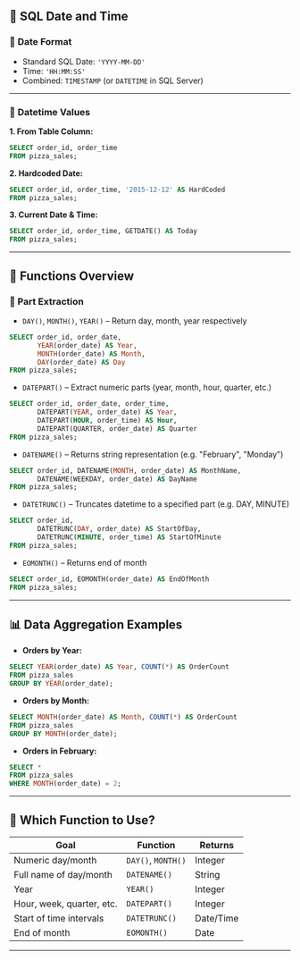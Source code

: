 
## 📅 **SQL Date and Time**

### 🔹 **Date Format**

* Standard SQL Date: `'YYYY-MM-DD'`
* Time: `'HH:MM:SS'`
* Combined: `TIMESTAMP` (or `DATETIME` in SQL Server)

---

### 🔹 **Datetime Values**

**1. From Table Column:**

```sql
SELECT order_id, order_time 
FROM pizza_sales;
```

**2. Hardcoded Date:**

```sql
SELECT order_id, order_time, '2015-12-12' AS HardCoded 
FROM pizza_sales;
```

**3. Current Date & Time:**

```sql
SELECT order_id, order_time, GETDATE() AS Today 
FROM pizza_sales;
```

---

## 🧰 **Functions Overview**

### 🧩 Part Extraction

* `DAY()`, `MONTH()`, `YEAR()` – Return day, month, year respectively

```sql
SELECT order_id, order_date,
       YEAR(order_date) AS Year,
       MONTH(order_date) AS Month,
       DAY(order_date) AS Day
FROM pizza_sales;
```

* `DATEPART()` – Extract numeric parts (year, month, hour, quarter, etc.)

```sql
SELECT order_id, order_date, order_time,
       DATEPART(YEAR, order_date) AS Year,
       DATEPART(HOUR, order_time) AS Hour,
       DATEPART(QUARTER, order_date) AS Quarter
FROM pizza_sales;
```

* `DATENAME()` – Returns string representation (e.g. "February", "Monday")

```sql
SELECT order_id, DATENAME(MONTH, order_date) AS MonthName,
       DATENAME(WEEKDAY, order_date) AS DayName
FROM pizza_sales;
```

* `DATETRUNC()` – Truncates datetime to a specified part (e.g. DAY, MINUTE)

```sql
SELECT order_id,
       DATETRUNC(DAY, order_date) AS StartOfDay,
       DATETRUNC(MINUTE, order_time) AS StartOfMinute
FROM pizza_sales;
```

* `EOMONTH()` – Returns end of month

```sql
SELECT order_id, EOMONTH(order_date) AS EndOfMonth
FROM pizza_sales;
```

---

## 📊 **Data Aggregation Examples**

* **Orders by Year:**

```sql
SELECT YEAR(order_date) AS Year, COUNT(*) AS OrderCount
FROM pizza_sales
GROUP BY YEAR(order_date);
```

* **Orders by Month:**

```sql
SELECT MONTH(order_date) AS Month, COUNT(*) AS OrderCount
FROM pizza_sales
GROUP BY MONTH(order_date);
```

* **Orders in February:**

```sql
SELECT *
FROM pizza_sales
WHERE MONTH(order_date) = 2;
```

---

## 🤔 **Which Function to Use?**

| Goal                      | Function           | Returns   |
| ------------------------- | ------------------ | --------- |
| Numeric day/month         | `DAY()`, `MONTH()` | Integer   |
| Full name of day/month    | `DATENAME()`       | String    |
| Year                      | `YEAR()`           | Integer   |
| Hour, week, quarter, etc. | `DATEPART()`       | Integer   |
| Start of time intervals   | `DATETRUNC()`      | Date/Time |
| End of month              | `EOMONTH()`        | Date      |

---
